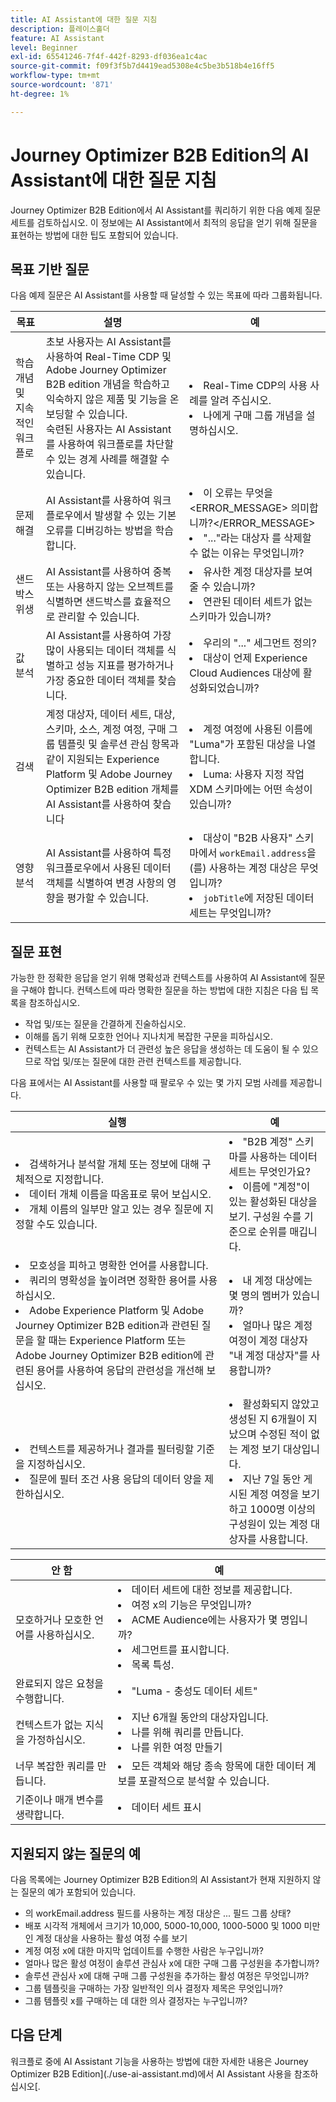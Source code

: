```yaml
---
title: AI Assistant에 대한 질문 지침
description: 플레이스홀더
feature: AI Assistant
level: Beginner
exl-id: 65541246-7f4f-442f-8293-df036ea1c4ac
source-git-commit: f09f3f5b7d4419ead5308e4c5be3b518b4e16ff5
workflow-type: tm+mt
source-wordcount: '871'
ht-degree: 1%

---
```


# Journey Optimizer B2B Edition의 AI Assistant에 대한 질문 지침

Journey Optimizer B2B Edition에서 AI Assistant를 쿼리하기 위한 다음 예제 질문 세트를 검토하십시오. 이 정보에는 AI Assistant에서 최적의 응답을 얻기 위해 질문을 표현하는 방법에 대한 팁도 포함되어 있습니다.

## 목표 기반 질문

다음 예제 질문은 AI Assistant를 사용할 때 달성할 수 있는 목표에 따라 그룹화됩니다.

| 목표 | 설명 | 예 |
| --- | --- | --- |
| 학습 개념 및 지속적인 워크플로 | 초보 사용자는 AI Assistant를 사용하여 Real-Time CDP 및 Adobe Journey Optimizer B2B edition 개념을 학습하고 익숙하지 않은 제품 및 기능을 온보딩할 수 있습니다. <br>숙련된 사용자는 AI Assistant를 사용하여 워크플로를 차단할 수 있는 경계 사례를 해결할 수 있습니다. | <li>Real-Time CDP의 사용 사례를 알려 주십시오. <li>나에게 구매 그룹 개념을 설명하십시오. |
| 문제 해결 | AI Assistant를 사용하여 워크플로우에서 발생할 수 있는 기본 오류를 디버깅하는 방법을 학습합니다. | <li>이 오류는 무엇을 &lt;ERROR_MESSAGE> 의미합니까?&lt;/ERROR_MESSAGE> <li>&quot;...&quot;라는 대상자 를 삭제할 수 없는 이유는 무엇입니까? |
| 샌드박스 위생 | AI Assistant를 사용하여 중복 또는 사용하지 않는 오브젝트를 식별하면 샌드박스를 효율적으로 관리할 수 있습니다. | <li>유사한 계정 대상자를 보여줄 수 있습니까? <li>연관된 데이터 세트가 없는 스키마가 있습니까? |
| 값 분석 | AI Assistant를 사용하여 가장 많이 사용되는 데이터 객체를 식별하고 성능 지표를 평가하거나 가장 중요한 데이터 객체를 찾습니다. | <li>우리의 &quot;...&quot; 세그먼트 정의? <li>대상이 언제 Experience Cloud Audiences 대상에 활성화되었습니까? |
| 검색 | 계정 대상자, 데이터 세트, 대상, 스키마, 소스, 계정 여정, 구매 그룹 템플릿 및 솔루션 관심 항목과 같이 지원되는 Experience Platform 및 Adobe Journey Optimizer B2B edition 개체를 AI Assistant를 사용하여 찾습니다 | <li>계정 여정에 사용된 이름에 &quot;Luma&quot;가 포함된 대상을 나열합니다. <li>Luma: 사용자 지정 작업 XDM 스키마에는 어떤 속성이 있습니까? |
| 영향 분석 | AI Assistant를 사용하여 특정 워크플로우에서 사용된 데이터 객체를 식별하여 변경 사항의 영향을 평가할 수 있습니다. | <li>대상이 &quot;B2B 사용자&quot; 스키마에서 `workEmail.address`을(를) 사용하는 계정 대상은 무엇입니까? <li>`jobTitle`에 저장된 데이터 세트는 무엇입니까? |

## 질문 표현

가능한 한 정확한 응답을 얻기 위해 명확성과 컨텍스트를 사용하여 AI Assistant에 질문을 구해야 합니다. 컨텍스트에 따라 명확한 질문을 하는 방법에 대한 지침은 다음 팁 목록을 참조하십시오.

* 작업 및/또는 질문을 간결하게 진술하십시오.
* 이해를 돕기 위해 모호한 언어나 지나치게 복잡한 구문을 피하십시오.
* 컨텍스트는 AI Assistant가 더 관련성 높은 응답을 생성하는 데 도움이 될 수 있으므로 작업 및/또는 질문에 대한 관련 컨텍스트를 제공합니다.

다음 표에서는 AI Assistant를 사용할 때 팔로우 수 있는 몇 가지 모범 사례를 제공합니다.

| 실행 | 예 |
| --- | --- |
| <li>검색하거나 분석할 개체 또는 정보에 대해 구체적으로 지정합니다. <li>데이터 개체 이름을 따옴표로 묶어 보십시오. <li>개체 이름의 일부만 알고 있는 경우 질문에 지정할 수도 있습니다. | <li>&quot;B2B 계정&quot; 스키마를 사용하는 데이터 세트는 무엇인가요? <li>이름에 &quot;계정&quot;이 있는 활성화된 대상을 보기. 구성원 수를 기준으로 순위를 매깁니다. |
| <li>모호성을 피하고 명확한 언어를 사용합니다. <li>쿼리의 명확성을 높이려면 정확한 용어를 사용하십시오. <li>Adobe Experience Platform 및 Adobe Journey Optimizer B2B edition과 관련된 질문을 할 때는 Experience Platform 또는 Adobe Journey Optimizer B2B edition에 관련된 용어를 사용하여 응답의 관련성을 개선해 보십시오. | <li>내 계정 대상에는 몇 명의 멤버가 있습니까? <li>얼마나 많은 계정 여정이 계정 대상자 &quot;내 계정 대상자&quot;를 사용합니까? |
| <li>컨텍스트를 제공하거나 결과를 필터링할 기준을 지정하십시오. <li>질문에 필터 조건 사용 응답의 데이터 양을 제한하십시오. | <li>활성화되지 않았고 생성된 지 6개월이 지났으며 수정된 적이 없는 계정 보기 대상입니다. <li>지난 7일 동안 게시된 계정 여정을 보기하고 1000명 이상의 구성원이 있는 계정 대상자를 사용합니다. |

| 안 함 | 예 |
| --- | --- |
| 모호하거나 모호한 언어를 사용하십시오. | <li>데이터 세트에 대한 정보를 제공합니다. <li>여정 x의 기능은 무엇입니까? <li>ACME Audience에는 사용자가 몇 명입니까? <li>세그먼트를 표시합니다. <li>목록 특성. |
| 완료되지 않은 요청을 수행합니다. | <li>&quot;Luma - 충성도 데이터 세트&quot; |
| 컨텍스트가 없는 지식을 가정하십시오. | <li>지난 6개월 동안의 대상자입니다. <li>나를 위해 쿼리를 만듭니다. <li>나를 위한 여정 만들기 |
| 너무 복잡한 쿼리를 만듭니다. | <li>모든 객체와 해당 종속 항목에 대한 데이터 계보를 포괄적으로 분석할 수 있습니다. |
| 기준이나 매개 변수를 생략합니다. | <li>데이터 세트 표시 |

## 지원되지 않는 질문의 예

다음 목록에는 Journey Optimizer B2B Edition의 AI Assistant가 현재 지원하지 않는 질문의 예가 포함되어 있습니다.

* 의 workEmail.address 필드를 사용하는 계정 대상은 ... 필드 그룹 상태?
* 배포 시각적 개체에서 크기가 10,000, 5000-10,000, 1000-5000 및 1000 미만인 계정 대상을 사용하는 활성 여정 수를 보기
* 계정 여정 x에 대한 마지막 업데이트를 수행한 사람은 누구입니까?
* 얼마나 많은 활성 여정이 솔루션 관심사 x에 대한 구매 그룹 구성원을 추가합니까?
* 솔루션 관심사 x에 대해 구매 그룹 구성원을 추가하는 활성 여정은 무엇입니까?
* 그룹 템플릿을 구매하는 가장 일반적인 의사 결정자 제목은 무엇입니까?
* 그룹 템플릿 x를 구매하는 데 대한 의사 결정자는 누구입니까?

## 다음 단계

워크플로 중에 AI Assistant 기능을 사용하는 방법에 대한 자세한 내용은 Journey Optimizer B2B Edition](./use-ai-assistant.md)에서 AI Assistant 사용을 참조하십시오[.
